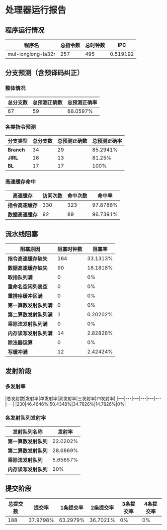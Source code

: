 # 处理器运行报告
## 程序运行情况
|程序名|总指令数|总时钟数|IPC|
|---|---|---|---|
|mul-longlong-la32r|257|495|0.519192|

## 分支预测（含预译码纠正）
### 整体情况
|总分支数|总预测正确数|总预测正确率|
|---|---|---|
|67|59|88.0597%|

### 各类指令预测
|分支类型|总分支数|总预测正确数|总预测正确率|
|---|---|---|---|
|**Branch**| 34 | 29 | 85.2941%|
|**JIRL**| 16 | 13 | 81.25%|
|**BL**| 17 | 17 | 100%|

### 高速缓存命中
|高速缓存|访问次数|命中次数|命中率|
|---|---|---|---|
|**指令高速缓存**| 330 | 323 | 97.8788%|
|**数据高速缓存**| 92 | 89 | 96.7391%|
## 流水线阻塞
|阻塞原因|阻塞时钟数|阻塞率|
|---|---|---|
|**指令高速缓存缺失**| 164 | 33.1313%|
|**数据高速缓存缺失**| 90 | 18.1818%|
|**取指队列满**| 0 | 0%|
|**重命名空闲列表空**|0 | 0%|
|**重排序缓冲区满**|0 | 0%|
|**第一算数发射队列满**|0 | 0%|
|**第二算数发射队列满**|1 | 0.20202%|
|**乘除法发射队列满**|0 | 0%|
|**内存读写发射队列满**|14 | 2.82828%|
|**除法器运算**|0 | 0%|
|**写缓冲满**|12 | 2.42424%|

## 发射阶段
### 多发射率
|总发射数|发射率|单发射率|双发射率|三发射率|四发射率|
|---|---|---|---|---|---|---|
|230|46.4646%|50.4348%|34.7826%|14.7826%|0%|

### 各发射队列发射率
|发射队列名称|发射率|
|---|---|
|**第一算数发射队列**|22.0202%|
|**第二算数发射队列**|28.6869%|
|**乘除法发射队列**|5.65657%|
|**内存读写发射队列**|20%|

## 提交阶段
|总提交数|提交率|1条提交率|2条提交率|3条提交率|4条提交率|
|---|---|---|---|---|---|
|188|37.9798%|63.2979%|36.7021%|0%|0%|
